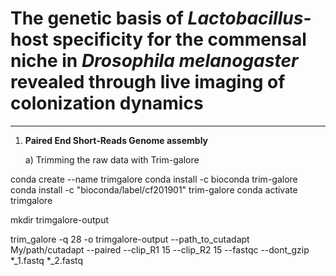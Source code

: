 # **The genetic basis of *Lactobacillus*-host specificity for the commensal niche in *Drosophila melanogaster* revealed through live imaging of colonization dynamics**

----------------------------------------------------------------------------------------------------------------------------------------------------------------------------

1. **Paired End Short-Reads Genome assembly**

    a) Trimming the raw data with Trim-galore 

conda create --name trimgalore 
conda install -c bioconda trim-galore
conda install -c "bioconda/label/cf201901" trim-galore
conda activate trimgalore 

mkdir trimgalore-output 

trim_galore -q 28  -o trimgalore-output --path_to_cutadapt My/path/cutadapt --paired --clip_R1 15 --clip_R2 15 --fastqc --dont_gzip *_1.fastq *_2.fastq













